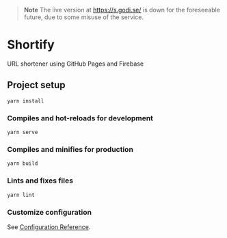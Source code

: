 > **Note**
> The live version at https://s.godi.se/ is down for the foreseeable future, due to some misuse of the service.

# Shortify
URL shortener using GitHub Pages and Firebase

## Project setup
```
yarn install
```

### Compiles and hot-reloads for development
```
yarn serve
```

### Compiles and minifies for production
```
yarn build
```

### Lints and fixes files
```
yarn lint
```

### Customize configuration
See [Configuration Reference](https://cli.vuejs.org/config/).
